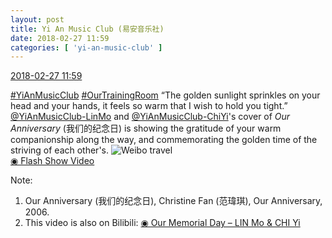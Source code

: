 ```yaml
---
layout: post
title: Yi An Music Club (易安音乐社)
date: 2018-02-27 11:59
categories: [ 'yi-an-music-club' ]
---
```


<div class="weibo-info">
  <a href="https://weibo.com/6094546964/G52kOwJKE">2018-02-27 11:59</a>
</div>

[#YiAnMusicClub](https://weibo.com/p/100808beae2e3e05b17b64f63ebedca39f19b2/super_index) [#OurTrainingRoom](https://weibo.com/p/100808980da3b9682ac1e47ba4bdf6540b7a03) “The golden sunlight sprinkles on your head and your hands, it feels so warm that I wish to hold you tight.”  
[@YiAnMusicClub-LinMo](https://weibo.com/u/6108312042) and [@YiAnMusicClub-ChiYi](https://weibo.com/u/6117581836)'s cover of *Our Anniversary* (我们的纪念日) is showing the gratitude of your warm companionship along the way, and commemorating the golden time of the striving of each other's. ![Weibo travel](https://img.t.sinajs.cn/t4/appstyle/expression/ext/normal/ec/eventtravel_org.gif)  
[◉ Flash Show Video](http://www.miaopai.com/show/Wlh5b2Ue8RsGk59RbEAGyUksJTZ1RDq2qlLY2g__.htm)

<!-- more -->

Note:
1. Our Anniversary (我们的纪念日), Christine Fan (范瑋琪), Our Anniversary, 2006.
1. This video is also on Bilibili: [◉ Our Memorial Day – LIN Mo & CHI Yi](https://www.bilibili.com/video/av20128139/)
